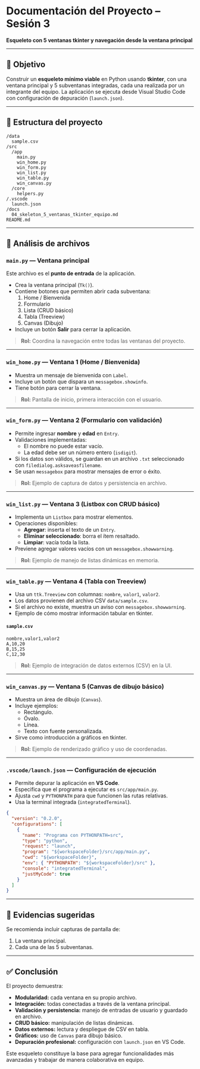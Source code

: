 # Documentación del Proyecto – Sesión 3  
**Esqueleto con 5 ventanas tkinter y navegación desde la ventana principal**  

---

## 🎯 Objetivo  
Construir un **esqueleto mínimo viable** en Python usando **tkinter**, con una ventana principal y 5 subventanas integradas, cada una realizada por un integrante del equipo. La aplicación se ejecuta desde Visual Studio Code con configuración de depuración (`launch.json`).  

---

## 📂 Estructura del proyecto  
```
/data
  sample.csv
/src
  /app
    main.py
    win_home.py
    win_form.py
    win_list.py
    win_table.py
    win_canvas.py
  /core
    helpers.py
/.vscode
  launch.json
/docs
  04_skeleton_5_ventanas_tkinter_equipo.md
README.md
```

---

## 📝 Análisis de archivos  

### `main.py` — Ventana principal  
Este archivo es el **punto de entrada** de la aplicación.  
- Crea la ventana principal (`Tk()`).  
- Contiene botones que permiten abrir cada subventana:  
  1. Home / Bienvenida  
  2. Formulario  
  3. Lista (CRUD básico)  
  4. Tabla (Treeview)  
  5. Canvas (Dibujo)  
- Incluye un botón **Salir** para cerrar la aplicación.  

> **Rol:** Coordina la navegación entre todas las ventanas del proyecto.  

---

### `win_home.py` — Ventana 1 (Home / Bienvenida)  
- Muestra un mensaje de bienvenida con `Label`.  
- Incluye un botón que dispara un `messagebox.showinfo`.  
- Tiene botón para cerrar la ventana.  

> **Rol:** Pantalla de inicio, primera interacción con el usuario.  

---

### `win_form.py` — Ventana 2 (Formulario con validación)  
- Permite ingresar **nombre** y **edad** en `Entry`.  
- Validaciones implementadas:  
  - El nombre no puede estar vacío.  
  - La edad debe ser un número entero (`isdigit`).  
- Si los datos son válidos, se guardan en un archivo `.txt` seleccionado con `filedialog.asksaveasfilename`.  
- Se usan `messagebox` para mostrar mensajes de error o éxito.  

> **Rol:** Ejemplo de captura de datos y persistencia en archivo.  

---

### `win_list.py` — Ventana 3 (Listbox con CRUD básico)  
- Implementa un `Listbox` para mostrar elementos.  
- Operaciones disponibles:  
  - **Agregar**: inserta el texto de un `Entry`.  
  - **Eliminar seleccionado**: borra el ítem resaltado.  
  - **Limpiar**: vacía toda la lista.  
- Previene agregar valores vacíos con un `messagebox.showwarning`.  

> **Rol:** Ejemplo de manejo de listas dinámicas en memoria.  

---

### `win_table.py` — Ventana 4 (Tabla con Treeview)  
- Usa un `ttk.Treeview` con columnas: `nombre`, `valor1`, `valor2`.  
- Los datos provienen del archivo CSV `data/sample.csv`.  
- Si el archivo no existe, muestra un aviso con `messagebox.showwarning`.  
- Ejemplo de cómo mostrar información tabular en tkinter.  

#### `sample.csv`  
```csv
nombre,valor1,valor2
A,10,20
B,15,25
C,12,30
```

> **Rol:** Ejemplo de integración de datos externos (CSV) en la UI.  

---

### `win_canvas.py` — Ventana 5 (Canvas de dibujo básico)  
- Muestra un área de dibujo (`Canvas`).  
- Incluye ejemplos:  
  - Rectángulo.  
  - Óvalo.  
  - Línea.  
  - Texto con fuente personalizada.  
- Sirve como introducción a gráficos en tkinter.  

> **Rol:** Ejemplo de renderizado gráfico y uso de coordenadas.  

---

### `.vscode/launch.json` — Configuración de ejecución  
- Permite depurar la aplicación en **VS Code**.  
- Especifica que el programa a ejecutar es `src/app/main.py`.  
- Ajusta `cwd` y `PYTHONPATH` para que funcionen las rutas relativas.  
- Usa la terminal integrada (`integratedTerminal`).  

```json
{
  "version": "0.2.0",
  "configurations": [
    {
      "name": "Programa con PYTHONPATH=src",
      "type": "python",
      "request": "launch",
      "program": "${workspaceFolder}/src/app/main.py",
      "cwd": "${workspaceFolder}",
      "env": { "PYTHONPATH": "${workspaceFolder}/src" },
      "console": "integratedTerminal",
      "justMyCode": true
    }
  ]
}
```

---

## 📸 Evidencias sugeridas  
Se recomienda incluir capturas de pantalla de:  
1. La ventana principal.  
2. Cada una de las 5 subventanas.  

---

## ✅ Conclusión  
El proyecto demuestra:  
- **Modularidad:** cada ventana en su propio archivo.  
- **Integración:** todas conectadas a través de la ventana principal.  
- **Validación y persistencia:** manejo de entradas de usuario y guardado en archivo.  
- **CRUD básico:** manipulación de listas dinámicas.  
- **Datos externos:** lectura y despliegue de CSV en tabla.  
- **Gráficos:** uso de `Canvas` para dibujo básico.  
- **Depuración profesional:** configuración con `launch.json` en VS Code.  

Este esqueleto constituye la base para agregar funcionalidades más avanzadas y trabajar de manera colaborativa en equipo.  
